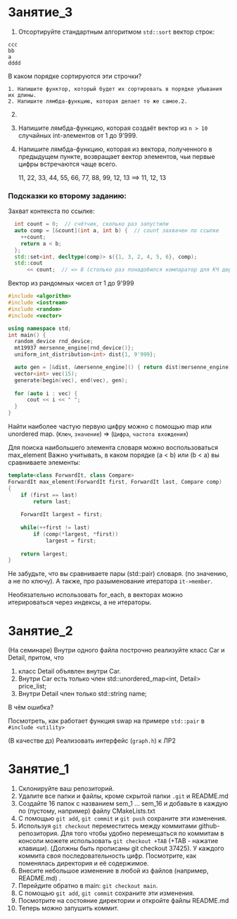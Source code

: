 # Занятие_3

1. Отсортируйте стандартным алгоритмом `std::sort` вектор строк: 
```
ccc
bb
a
dddd
```
В каком порядке сортируются эти строчки?

	1. Напишите функтор, который будет их сортировать в порядке убывания их длины.
	2. Напишите лямбда-функцию, которая делает то же самое.2. 
2.

1. Напишите лямбда-функцию, которая создаёт вектор из `n > 10` случайных int-элементов от 1 до 9'999. 
	
2. Напишите лямбда-функцию, которая из вектора, полученного в предыдущем пункте, возвращает вектор элементов, чьи первые цифры встречаются чаще всего.
   
   11, 22, 33, 44, 55, 66, 77, 88, 99,  12,  13 ==> 11, 12, 13

### Подсказки ко второму заданию:
Захват контекста по ссылке:
```cpp
  int count = 0;  // счётчик, сколько раз запустили
  auto comp = [&count](int a, int b) {  // count захвачен по ссылке
    ++count;
    return a < b;
  };
  std::set<int, decltype(comp)> s({1, 3, 2, 4, 5, 6}, comp);
  std::cout
      << count;  // => 8 (столько раз понадобился компаратор для КЧ дерева)

```
Вектор из рандомных чисел от 1 до 9'999
```cpp
#include <algorithm>
#include <iostream>
#include <random>
#include <vector>

using namespace std;
int main() {
  random_device rnd_device;
  mt19937 mersenne_engine{rnd_device()};
  uniform_int_distribution<int> dist{1, 9'999};

  auto gen = [&dist, &mersenne_engine]() { return dist(mersenne_engine); };
  vector<int> vec(15);
  generate(begin(vec), end(vec), gen);
  
  for (auto i : vec) {
	  cout << i << " ";
  }
}
```
Найти наиболее частую первую цифру можно с помощью map или unordered map.  (`Ключ`, `значение`) => (`Цифра`, `частота вхождения`)

Для поиска наибольшего элемента словаря можно воспользоваться max_element
Важно учитывать, в каком порядке (a < b) или (b < a) вы сравниваете элементы:
```cpp
template<class ForwardIt, class Compare>
ForwardIt max_element(ForwardIt first, ForwardIt last, Compare comp)
{
    if (first == last)
        return last;
 
    ForwardIt largest = first;
 
    while(++first != last)
        if (comp(*largest, *first))
            largest = first;
 
    return largest;
}
```
Не забудьте, что вы сравниваете пары (std::pair) словаря.  (по значению, а не по ключу).  А также, про разыменование итератора `it->member`.

Необязательно использовать for_each, в векторах можно итерироваться через индексы, а не итераторы.

# Занятие_2

(На семинаре)
Внутри одного файла построчно реализуйте класс Car и Detail, притом, что 
1. класс Detail объявлен внутри Car.
2. Внутри Car есть только член std::unordered_map<int, Detail> price_list;
3. Внутри Detail член только std::string name; 

В чём ошибка?

Посмотреть, как работает функция swap на примере `std::pair` в `#include <utility>`

(В качестве дз)
Реализовать интерфейс (`graph.h`) к ЛР2



# Занятие_1

1. Склонируйте ваш репозиторий.
2. Удалите все папки и файлы, кроме скрытой папки `.git` и README.md
3. Создайте 16 папок с названием sem_1 ... sem_16 и добавьте в каждую по (пустому, например) файлу CMakeLists.txt
4. С помощью `git add`, `git commit` и `git push` сохраните эти изменения.
5. Используя  `git checkout` переместитесь между коммитами github-репозитория. Для того чтобы удобно перемещаться по коммитам в консоли можете использовать `git checkout +TAB` (+TAB - нажатие клавиши). (Должны быть прописаны git checkout 37425). У каждого коммита своя последовательность цифр. Посмотрите, как поменялась директория и её содержимое. 
6. Внесите небольшое изменение в любой из файлов (например, README.md) .
7. Перейдите обратно в main: `git checkout main`.
8. С помощью `git add`, `git commit` сохраните эти изменения.
10. Посмотрите на состояние директории и откройте файлы README.md
11. Теперь можно запушить коммит.

